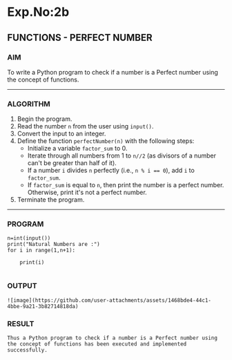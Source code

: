 # Exp.No:2b  
## FUNCTIONS - PERFECT NUMBER

### AIM  
To write a Python program to check if a number is a Perfect number using the concept of functions.

---

### ALGORITHM

1. Begin the program.  
2. Read the number `n` from the user using `input()`.  
3. Convert the input to an integer.  
4. Define the function `perfectNumber(n)` with the following steps:  
    - Initialize a variable `factor_sum` to 0.  
    - Iterate through all numbers from 1 to `n//2` (as divisors of a number can't be greater than half of it).  
    - If a number `i` divides `n` perfectly (i.e., `n % i == 0`), add `i` to `factor_sum`.  
    - If `factor_sum` is equal to `n`, then print the number is a perfect number. Otherwise, print it's not a perfect number.  
5. Terminate the program.

---

### PROGRAM
```
n=int(input())
print("Natural Numbers are :")
for i in range(1,n+1):
   
    print(i)


```
### OUTPUT
```
![image](https://github.com/user-attachments/assets/1468bde4-44c1-4bbe-9a21-3b82714818da)

```

### RESULT
```
Thus a Python program to check if a number is a Perfect number using the concept of functions has been executed and implemented successfully.
```
